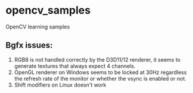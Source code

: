# opencv_samples
OpenCV learning samples

## Bgfx issues:
1. RGB8 is not handled correctly by the D3D11/12 renderer, it seems to generate textures that always expect 4 channels.
2. OpenGL renderer on Windows seems to be locked at 30Hz regardless the refresh rate of the monitor or whether the vsync is enabled or not.
3. Shift modifiers on Linux doesn't work